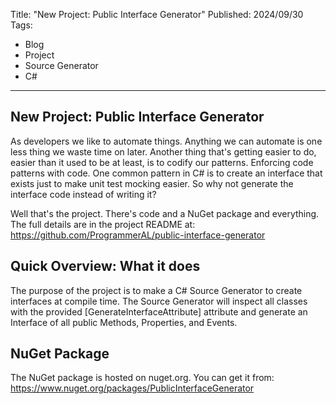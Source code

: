 Title: "New Project: Public Interface Generator"
Published: 2024/09/30
Tags: 
- Blog
- Project
- Source Generator
- C#
---

## New Project: Public Interface Generator

As developers we like to automate things. Anything we can automate is one less thing we waste time on later. Another thing that's getting easier to do, easier than it used to be at least, is to codify our patterns. Enforcing code patterns with code. One common pattern in C# is to create an interface that exists just to make unit test mocking easier. So why not generate the interface code instead of writing it? 

Well that's the project. There's code and a NuGet package and everything. The full details are in the project README at: https://github.com/ProgrammerAL/public-interface-generator

## Quick Overview: What it does

The purpose of the project is to make a C# Source Generator to create interfaces at compile time. The Source Generator will inspect all classes with the provided [GenerateInterfaceAttribute] attribute and generate an Interface of all public Methods, Properties, and Events.

## NuGet Package

The NuGet package is hosted on nuget.org. You can get it from: https://www.nuget.org/packages/PublicInterfaceGenerator

